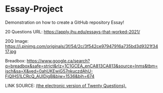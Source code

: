 # Essay-Project
Demonstration on how to create a GitHub repository Essay!

20 Questions URL: https://apply.jhu.edu/essays-that-worked-2021/

20Q Image: https://i.pinimg.com/originals/3f/54/2c/3f542ce97947916a735bd3d9321f3417.jpg

Breadbox: https://www.google.ca/search?q=breadbox&safe=strict&rlz=1C1GCEA_enCA813CA813&source=lnms&tbm=isch&sa=X&ved=0ahUKEwiG57nkuczdAhU-FjQIHS1LCRcQ_AUIDigB&biw=1536&bih=674

LINK SOURCE: <a href="https.LINK" target="_blank">(the electronic version of Twenty Questions).</a>
